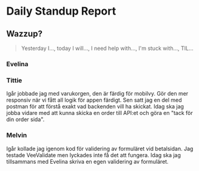 # Daily Standup Report

## Wazzup?

> Yesterday I…, today I will…, I need help with…, I'm stuck with…, TIL…

### Evelina


### Tittie 
Igår jobbade jag med varukorgen, den är färdig för mobilvy. Gör den mer responsiv när vi fått all logik för appen färdigt. Sen satt jag
en del med postman för att förstå exakt vad backenden vill ha skickat. Idag ska jag jobba vidare med att kunna skicka en order till API:et och göra en 
"tack för din order sida".


### Melvin 
Igår kollade jag igenom kod för validering av formuläret vid betalsidan. Jag testade VeeValidate men lyckades inte få det att fungera.
Idag ska jag tillsammans med Evelina skriva en egen validering av formuläret. 
